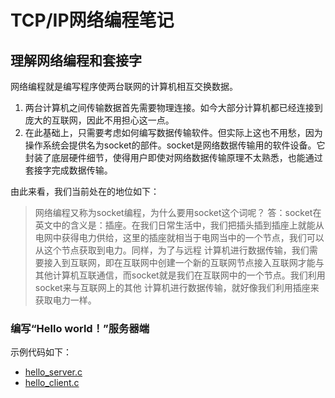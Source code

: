 # TCP/IP网络编程笔记

## 理解网络编程和套接字

网络编程就是编写程序使两台联网的计算机相互交换数据。

1. 两台计算机之间传输数据首先需要物理连接。如今大部分计算机都已经连接到庞大的互联网，因此不用担心这一点。
2. 在此基础上，只需要考虑如何编写数据传输软件。但实际上这也不用愁，因为操作系统会提供名为socket的部件。socket是网络数据传输用的软件设备。它封装了底层硬件细节，使得用户即使对网络数据传输原理不太熟悉，也能通过套接字完成数据传输。

由此来看，我们当前处在的地位如下：

> 网络编程又称为socket编程，为什么要用socket这个词呢？
> 答：socket在英文中的含义是：插座。在我们日常生活中，我们把插头插到插座上就能从电网中获得电力供给，这里的插座就相当于电网当中的一个节点，我们可以从这个节点获取到电力。同样，为了与远程
> 计算机进行数据传输，我们需要接入到互联网，即在互联网中创建一个新的互联网节点接入互联网才能与其他计算机互联通信，而socket就是我们在互联网中的一个节点。我们利用socket来与互联网上的其他
> 计算机进行数据传输，就好像我们利用插座来获取电力一样。



### 编写“Hello world！”服务器端

示例代码如下：
- [hello_server.c]()
- [hello_client.c]()



